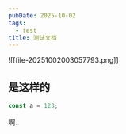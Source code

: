 ```yaml
---
pubDate: 2025-10-02
tags:
  - test
title: 测试文档
---
```


![[file-20251002003057793.png]]
## 是这样的
```js
const a = 123;
```
啊..